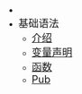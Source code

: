 - <span style="font-size: 18px;">&nbsp;</span>
- <span style="font-size: 18px;">基础语法</span>
    - <a href="./#/introduction/" style="font-size: 18px;">介绍</a>
    - <a href="./#/variable-declaration/" style="font-size: 18px;">变量声明</a>
    - <a href="./#/function/" style="font-size: 18px;">函数</a>
    - <a href="./#/pub/" style="font-size: 18px;">Pub</a>
